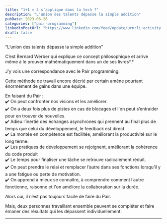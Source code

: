 ```yaml
---
title: "1+1 = 3 s’applique dans la tech ?"
description: "L’union des talents dépasse la simple addition"
pubDate: 2023-06-26
categories: ["pair-programming"]
linkedinPostUrl: "https://www.linkedin.com/feed/update/urn:li:activity:7078963786291802113/"
draft: false
---
```


“L’union des talents dépasse la simple addition”

C’est Bernard Werber qui explique ce concept philosophique et arrive même à le prouver mathématiquement dans un de ses livres*.*

J’y vois une correspondance avec le Pair programming.

Cette méthode de travail encore décrié par certain amène pourtant énormément de gains dans une équipe.

En faisant du Pair :  
✔️ On peut confronter nos visions et les améliorer.  
✔️ On a deux fois plus de pistes en cas de blocages et l'on peut s’entraider pour en trouver de nouvelles.  
✔️ Adieu l’inertie des échanges asynchrones qui prennent au final plus de temps que celui du développement, le feedback est direct.  
✔️ La montée en compétence est facilitée, améliorant la productivité sur le long terme.  
✔️ Les pratiques de développement se rejoignent, améliorant la cohérence du code produit  
✔️ Le temps pour finaliser une tâche se retrouve radicalement réduit.  
✔️ On peut prendre le relai et remplacer l’autre dans ses fonctions lorsqu’il y a une fatigue ou perte de motivation.  
✔️ On apprend à mieux se connaître, à comprendre comment l’autre fonctionne, raisonne et l'on améliore la collaboration sur la durée.

Alors oui, il n’est pas toujours facile de faire du Pair.

Mais, deux personnes travaillant ensemble peuvent se compléter et faire émaner des résultats qui les dépassent individuellement.

---